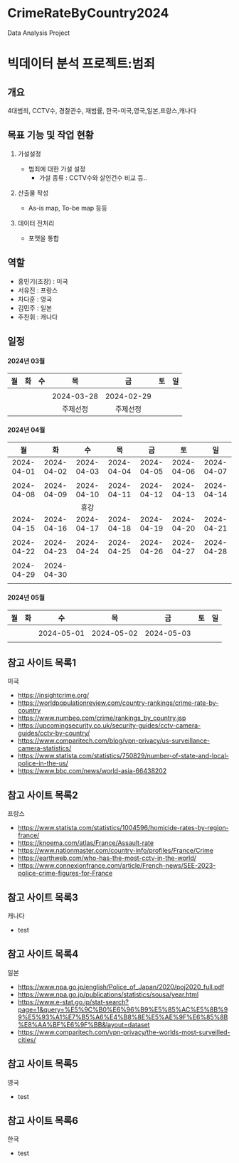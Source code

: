 # CrimeRateByCountry2024
Data Analysis Project 

# 빅데이터 분석 프로젝트:범죄

 ## 개요
 4대범죄, CCTV수, 경찰관수, 재범률, 한국-미국,영국,일본,프랑스,캐나다
 
 ## 목표 기능 및 작업 현황
  1) 가설설정
     - 범죄에 대한 가설 설정
       - 가설 종류 : CCTV수와 살인건수 비교 등..
    
  2) 산출물 작성
     - As-is map, To-be map 등등

 3) 데이터 전처리
    - 포맷을 통합
   
 ## 역할
 - 홍민기(조장) : 미국
 - 서유진      : 프랑스
 - 차다훈      : 영국
 - 김민주      : 일본
 - 주찬휘      : 캐나다

 ## 일정
 #### 2024년 03월
|     월     |     화     |     수     |     목     |     금     |     토     |     일     |
|:----------:|:----------:|:----------:|:----------:|:----------:|:----------:|:----------:|
|            |            |            |            |            |            |            |
|            |            |            | 2024-03-28 | 2024-02-29 |            |            |
|            |            |            | 주제선정   |  주제선정   |            |            |


#### 2024년 04월
|     월     |     화     |     수     |     목     |     금     |     토     |     일     |
|:----------:|:----------:|:----------:|:----------:|:----------:|:----------:|:----------:|
| 2024-04-01 | 2024-04-02 | 2024-04-03 | 2024-04-04 | 2024-04-05 | 2024-04-06 | 2024-04-07 |
|            |            |            |            |            |            |            |
| 2024-04-08 | 2024-04-09 | 2024-04-10 | 2024-04-11 | 2024-04-12 | 2024-04-13 | 2024-04-14 |
|            |            |    휴강     |            |            |            |            |
| 2024-04-15 | 2024-04-16 | 2024-04-17 | 2024-04-18 | 2024-04-19 | 2024-04-20 | 2024-04-21 |
|            |            |            |            |            |            |            |
| 2024-04-22 | 2024-04-23 | 2024-04-24 | 2024-04-25 | 2024-04-26 | 2024-04-27 | 2024-04-28 |
|            |            |            |            |            |            |            |
| 2024-04-29 | 2024-04-30 | 
|            |            | 


 #### 2024년 05월
|     월     |     화     |     수     |     목     |     금     |     토     |     일     |
|:----------:|:----------:|:----------:|:----------:|:----------:|:----------:|:----------:|
|            |            |            |            |            |            |            |
|            |            | 2024-05-01 | 2024-05-02 | 2024-05-03 |            |            |
|            |            |            |            |            |            |            |

## 참고 사이트 목록1
미국 
- https://insightcrime.org/
- https://worldpopulationreview.com/country-rankings/crime-rate-by-country
- https://www.numbeo.com/crime/rankings_by_country.jsp
- https://upcomingsecurity.co.uk/security-guides/cctv-camera-guides/cctv-by-country/
- https://www.comparitech.com/blog/vpn-privacy/us-surveillance-camera-statistics/
- https://www.statista.com/statistics/750829/number-of-state-and-local-police-in-the-us/
- https://www.bbc.com/news/world-asia-66438202

## 참고 사이트 목록2
프랑스
- https://www.statista.com/statistics/1004596/homicide-rates-by-region-france/
- https://knoema.com/atlas/France/Assault-rate
- https://www.nationmaster.com/country-info/profiles/France/Crime
- https://earthweb.com/who-has-the-most-cctv-in-the-world/
- https://www.connexionfrance.com/article/French-news/SEE-2023-police-crime-figures-for-France

## 참고 사이트 목록3
캐나다
- test

## 참고 사이트 목록4
일본
- https://www.npa.go.jp/english/Police_of_Japan/2020/poj2020_full.pdf
- https://www.npa.go.jp/publications/statistics/sousa/year.html
- https://www.e-stat.go.jp/stat-search?page=1&query=%E5%9C%B0%E6%96%B9%E5%85%AC%E5%8B%99%E5%93%A1%E7%B5%A6%E4%B8%8E%E5%AE%9F%E6%85%8B%E8%AA%BF%E6%9F%BB&layout=dataset
-  https://www.comparitech.com/vpn-privacy/the-worlds-most-surveilled-cities/

## 참고 사이트 목록5
영국
- test
## 참고 사이트 목록6
한국
- test


